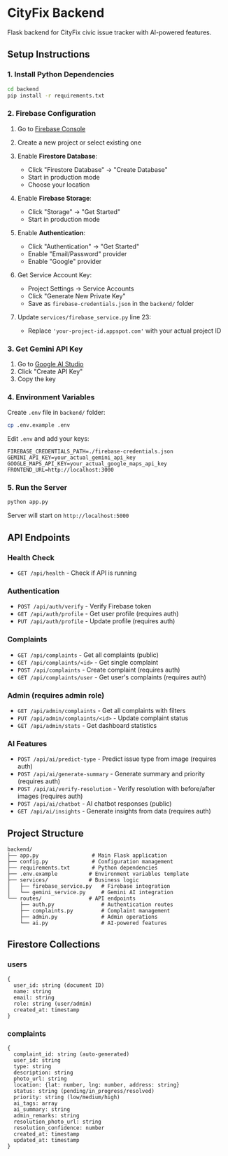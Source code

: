 # CityFix Backend

Flask backend for CityFix civic issue tracker with AI-powered features.

## Setup Instructions

### 1. Install Python Dependencies

```bash
cd backend
pip install -r requirements.txt
```

### 2. Firebase Configuration

1. Go to [Firebase Console](https://console.firebase.google.com/)
2. Create a new project or select existing one
3. Enable **Firestore Database**:
   - Click "Firestore Database" → "Create Database"
   - Start in production mode
   - Choose your location

4. Enable **Firebase Storage**:
   - Click "Storage" → "Get Started"
   - Start in production mode

5. Enable **Authentication**:
   - Click "Authentication" → "Get Started"
   - Enable "Email/Password" provider
   - Enable "Google" provider

6. Get Service Account Key:
   - Project Settings → Service Accounts
   - Click "Generate New Private Key"
   - Save as `firebase-credentials.json` in the `backend/` folder

7. Update `services/firebase_service.py` line 23:
   - Replace `'your-project-id.appspot.com'` with your actual project ID

### 3. Get Gemini API Key

1. Go to [Google AI Studio](https://makersuite.google.com/app/apikey)
2. Click "Create API Key"
3. Copy the key

### 4. Environment Variables

Create `.env` file in `backend/` folder:

```bash
cp .env.example .env
```

Edit `.env` and add your keys:
```
FIREBASE_CREDENTIALS_PATH=./firebase-credentials.json
GEMINI_API_KEY=your_actual_gemini_api_key
GOOGLE_MAPS_API_KEY=your_actual_google_maps_api_key
FRONTEND_URL=http://localhost:3000
```

### 5. Run the Server

```bash
python app.py
```

Server will start on `http://localhost:5000`

## API Endpoints

### Health Check
- `GET /api/health` - Check if API is running

### Authentication
- `POST /api/auth/verify` - Verify Firebase token
- `GET /api/auth/profile` - Get user profile (requires auth)
- `PUT /api/auth/profile` - Update profile (requires auth)

### Complaints
- `GET /api/complaints` - Get all complaints (public)
- `GET /api/complaints/<id>` - Get single complaint
- `POST /api/complaints` - Create complaint (requires auth)
- `GET /api/complaints/user` - Get user's complaints (requires auth)

### Admin (requires admin role)
- `GET /api/admin/complaints` - Get all complaints with filters
- `PUT /api/admin/complaints/<id>` - Update complaint status
- `GET /api/admin/stats` - Get dashboard statistics

### AI Features
- `POST /api/ai/predict-type` - Predict issue type from image (requires auth)
- `POST /api/ai/generate-summary` - Generate summary and priority (requires auth)
- `POST /api/ai/verify-resolution` - Verify resolution with before/after images (requires auth)
- `POST /api/ai/chatbot` - AI chatbot responses (public)
- `GET /api/ai/insights` - Generate insights from data (requires auth)

## Project Structure

```
backend/
├── app.py                 # Main Flask application
├── config.py              # Configuration management
├── requirements.txt       # Python dependencies
├── .env.example          # Environment variables template
├── services/             # Business logic
│   ├── firebase_service.py   # Firebase integration
│   └── gemini_service.py     # Gemini AI integration
└── routes/               # API endpoints
    ├── auth.py               # Authentication routes
    ├── complaints.py         # Complaint management
    ├── admin.py              # Admin operations
    └── ai.py                 # AI-powered features
```

## Firestore Collections

### users
```
{
  user_id: string (document ID)
  name: string
  email: string
  role: string (user/admin)
  created_at: timestamp
}
```

### complaints
```
{
  complaint_id: string (auto-generated)
  user_id: string
  type: string
  description: string
  photo_url: string
  location: {lat: number, lng: number, address: string}
  status: string (pending/in_progress/resolved)
  priority: string (low/medium/high)
  ai_tags: array
  ai_summary: string
  admin_remarks: string
  resolution_photo_url: string
  resolution_confidence: number
  created_at: timestamp
  updated_at: timestamp
}
```
